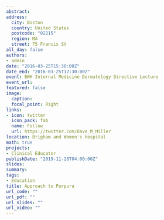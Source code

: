 ```yaml
---
abstract:
address:
  city: Boston
  country: United States
  postcode: "02215"
  region: MA
  street: 75 Francis St
all_day: false
authors: 
- admin
date: "2016-03-25T15:30:00Z"
date_end: "2016-03-25T17:30:00Z"
event: BWH Internal Medicine Dermatology Directive Lecture
event_url: 
featured: false
image:
  caption: 
  focal_point: Right
links:
- icon: twitter
  icon_pack: fab
  name: Follow
  url: https://twitter.com/Dave_M_Miller
location: Brigham and Women's Hospital
math: true
projects:
- Clinical Educator
publishDate: "2019-11-28T04:00:00Z"
slides:  
summary: 
tags:
- Education
title: Approach to Purpura
url_code: ""
url_pdf: ""
url_slides: ""
url_video: ""
---
```

